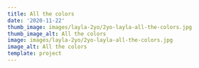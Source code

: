 ```yaml
---
title: All the colors
date: '2020-11-22'
thumb_image: images/layla-2yo/2yo-layla-all-the-colors.jpg
thumb_image_alt: All the colors
image: images/layla-2yo/2yo-layla-all-the-colors.jpg
image_alt: All the colors
template: project
---
```

